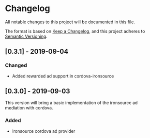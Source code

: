 # Changelog
All notable changes to this project will be documented in this file.

The format is based on [Keep a Changelog](https://keepachangelog.com/en/1.0.0/),
and this project adheres to [Semantic Versioning](https://semver.org/spec/v2.0.0.html).

## [0.3.1] - 2019-09-04
### Changed
- Added rewarded ad support in cordova-ironsource

## [0.3.0] - 2019-09-03
This version will bring a basic implementation of the ironsource ad mediation with cordova.
### Added
- Ironsource cordova ad provider
